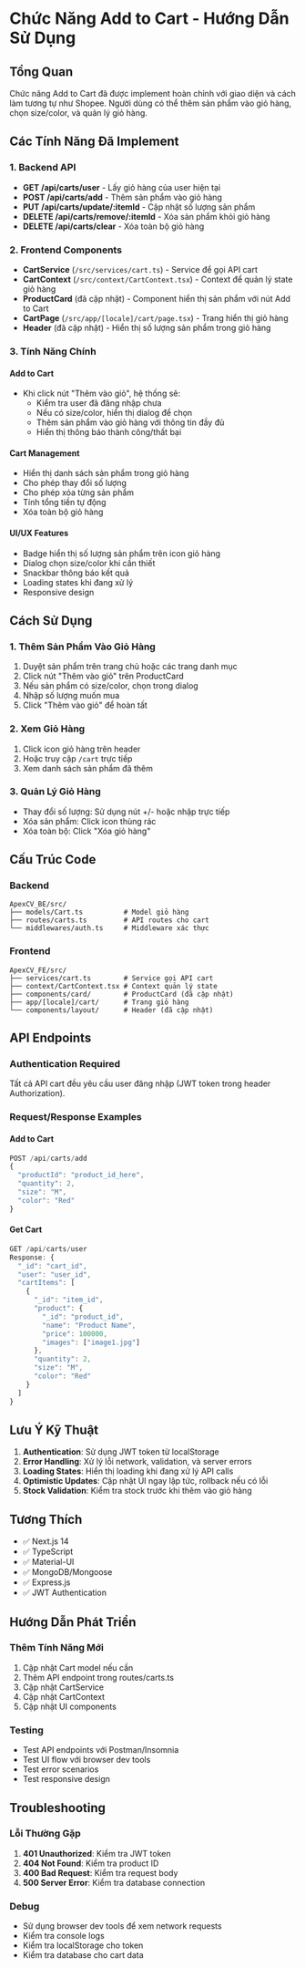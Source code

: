 # Chức Năng Add to Cart - Hướng Dẫn Sử Dụng

## Tổng Quan
Chức năng Add to Cart đã được implement hoàn chỉnh với giao diện và cách làm tương tự như Shopee. Người dùng có thể thêm sản phẩm vào giỏ hàng, chọn size/color, và quản lý giỏ hàng.

## Các Tính Năng Đã Implement

### 1. Backend API
- **GET /api/carts/user** - Lấy giỏ hàng của user hiện tại
- **POST /api/carts/add** - Thêm sản phẩm vào giỏ hàng
- **PUT /api/carts/update/:itemId** - Cập nhật số lượng sản phẩm
- **DELETE /api/carts/remove/:itemId** - Xóa sản phẩm khỏi giỏ hàng
- **DELETE /api/carts/clear** - Xóa toàn bộ giỏ hàng

### 2. Frontend Components
- **CartService** (`/src/services/cart.ts`) - Service để gọi API cart
- **CartContext** (`/src/context/CartContext.tsx`) - Context để quản lý state giỏ hàng
- **ProductCard** (đã cập nhật) - Component hiển thị sản phẩm với nút Add to Cart
- **CartPage** (`/src/app/[locale]/cart/page.tsx`) - Trang hiển thị giỏ hàng
- **Header** (đã cập nhật) - Hiển thị số lượng sản phẩm trong giỏ hàng

### 3. Tính Năng Chính

#### Add to Cart
- Khi click nút "Thêm vào giỏ", hệ thống sẽ:
  - Kiểm tra user đã đăng nhập chưa
  - Nếu có size/color, hiển thị dialog để chọn
  - Thêm sản phẩm vào giỏ hàng với thông tin đầy đủ
  - Hiển thị thông báo thành công/thất bại

#### Cart Management
- Hiển thị danh sách sản phẩm trong giỏ hàng
- Cho phép thay đổi số lượng
- Cho phép xóa từng sản phẩm
- Tính tổng tiền tự động
- Xóa toàn bộ giỏ hàng

#### UI/UX Features
- Badge hiển thị số lượng sản phẩm trên icon giỏ hàng
- Dialog chọn size/color khi cần thiết
- Snackbar thông báo kết quả
- Loading states khi đang xử lý
- Responsive design

## Cách Sử Dụng

### 1. Thêm Sản Phẩm Vào Giỏ Hàng
1. Duyệt sản phẩm trên trang chủ hoặc các trang danh mục
2. Click nút "Thêm vào giỏ" trên ProductCard
3. Nếu sản phẩm có size/color, chọn trong dialog
4. Nhập số lượng muốn mua
5. Click "Thêm vào giỏ" để hoàn tất

### 2. Xem Giỏ Hàng
1. Click icon giỏ hàng trên header
2. Hoặc truy cập `/cart` trực tiếp
3. Xem danh sách sản phẩm đã thêm

### 3. Quản Lý Giỏ Hàng
- Thay đổi số lượng: Sử dụng nút +/- hoặc nhập trực tiếp
- Xóa sản phẩm: Click icon thùng rác
- Xóa toàn bộ: Click "Xóa giỏ hàng"

## Cấu Trúc Code

### Backend
```
ApexCV_BE/src/
├── models/Cart.ts          # Model giỏ hàng
├── routes/carts.ts         # API routes cho cart
└── middlewares/auth.ts     # Middleware xác thực
```

### Frontend
```
ApexCV_FE/src/
├── services/cart.ts        # Service gọi API cart
├── context/CartContext.tsx # Context quản lý state
├── components/card/        # ProductCard (đã cập nhật)
├── app/[locale]/cart/      # Trang giỏ hàng
└── components/layout/      # Header (đã cập nhật)
```

## API Endpoints

### Authentication Required
Tất cả API cart đều yêu cầu user đăng nhập (JWT token trong header Authorization).

### Request/Response Examples

#### Add to Cart
```javascript
POST /api/carts/add
{
  "productId": "product_id_here",
  "quantity": 2,
  "size": "M",
  "color": "Red"
}
```

#### Get Cart
```javascript
GET /api/carts/user
Response: {
  "_id": "cart_id",
  "user": "user_id",
  "cartItems": [
    {
      "_id": "item_id",
      "product": {
        "_id": "product_id",
        "name": "Product Name",
        "price": 100000,
        "images": ["image1.jpg"]
      },
      "quantity": 2,
      "size": "M",
      "color": "Red"
    }
  ]
}
```

## Lưu Ý Kỹ Thuật

1. **Authentication**: Sử dụng JWT token từ localStorage
2. **Error Handling**: Xử lý lỗi network, validation, và server errors
3. **Loading States**: Hiển thị loading khi đang xử lý API calls
4. **Optimistic Updates**: Cập nhật UI ngay lập tức, rollback nếu có lỗi
5. **Stock Validation**: Kiểm tra stock trước khi thêm vào giỏ hàng

## Tương Thích

- ✅ Next.js 14
- ✅ TypeScript
- ✅ Material-UI
- ✅ MongoDB/Mongoose
- ✅ Express.js
- ✅ JWT Authentication

## Hướng Dẫn Phát Triển

### Thêm Tính Năng Mới
1. Cập nhật Cart model nếu cần
2. Thêm API endpoint trong routes/carts.ts
3. Cập nhật CartService
4. Cập nhật CartContext
5. Cập nhật UI components

### Testing
- Test API endpoints với Postman/Insomnia
- Test UI flow với browser dev tools
- Test error scenarios
- Test responsive design

## Troubleshooting

### Lỗi Thường Gặp
1. **401 Unauthorized**: Kiểm tra JWT token
2. **404 Not Found**: Kiểm tra product ID
3. **400 Bad Request**: Kiểm tra request body
4. **500 Server Error**: Kiểm tra database connection

### Debug
- Sử dụng browser dev tools để xem network requests
- Kiểm tra console logs
- Kiểm tra localStorage cho token
- Kiểm tra database cho cart data 